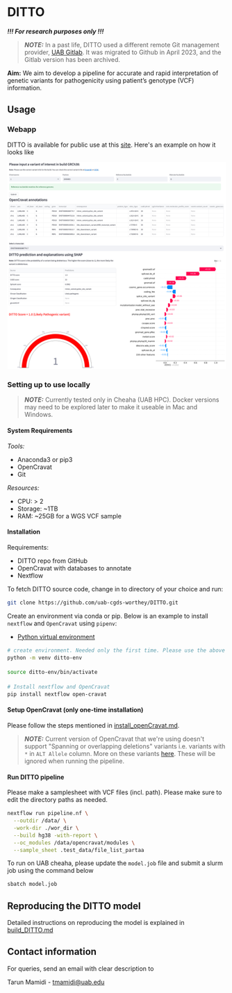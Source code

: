 # DITTO

***!!! For research purposes only !!!***

> **_NOTE:_**  In a past life, DITTO used a different remote Git management provider, [UAB
> Gitlab](https://gitlab.rc.uab.edu/center-for-computational-genomics-and-data-science/sciops/ditto). It was migrated to
> Github in April 2023, and the Gitlab version has been archived.


**Aim:** We aim to develop a pipeline for accurate and rapid interpretation of genetic variants for pathogenicity using patient’s genotype (VCF) information.


## Usage

### Webapp

DITTO is available for public use at this [site](https://cgds-ditto.streamlit.app/). Here's an example on how it looks
like

![Screenshot](data/webapp.png)

### Setting up to use locally

> **_NOTE:_** Currently tested only in Cheaha (UAB HPC). Docker versions may need to be explored later to make it
> useable in Mac and Windows.

#### System Requirements

*Tools:*

- Anaconda3 or pip3
- OpenCravat
- Git

*Resources:*

- CPU: > 2
- Storage: ~1TB
- RAM: ~25GB for a WGS VCF sample

#### Installation

Requirements:

- DITTO repo from GitHub
- OpenCravat with databases to annotate
- Nextflow

To fetch DITTO source code, change in to directory of your choice and run:

```sh
git clone https://github.com/uab-cgds-worthey/DITTO.git
```

Create an environment via conda or pip. Below is an example to install `nextflow` and `OpenCravat` using `pipenv`:

- [Python virtual environment](https://docs.python.org/3/tutorial/venv.html)

```sh
# create environment. Needed only the first time. Please use the above link if you're not using Mac.
python -m venv ditto-env

source ditto-env/bin/activate

# Install nextflow and OpenCravat
pip install nextflow open-cravat
```


#### Setup OpenCravat (only one-time installation)

Please follow the steps mentioned in [install_openCravat.md](docs/install_openCravat.md).

> **_NOTE:_** Current version of OpenCravat that we're using doesn't support "Spanning or overlapping deletions"
> variants i.e. variants with `*` in `ALT Allele` column. More on these variants
> [here](https://gatk.broadinstitute.org/hc/en-us/articles/360035531912-Spanning-or-overlapping-deletions-allele-).
> These will be ignored when running the pipeline.



#### Run DITTO pipeline

Please make a samplesheet with VCF files (incl. path). Please make sure to edit the directory paths as needed.

```sh
nextflow run pipeline.nf \
  --outdir /data/ \
  -work-dir ./wor_dir \
  --build hg38 -with-report \
  --oc_modules /data/opencravat/modules \
  --sample_sheet .test_data/file_list_partaa
```

To run on UAB cheaha, please update the `model.job` file and submit a slurm job using the command below

```sh
sbatch model.job
```


## Reproducing the DITTO model

Detailed instructions on reproducing the model is explained in [build_DITTO.md](docs/build_DITTO.md)


## Contact information

For queries, send an email with clear description to

Tarun Mamidi    -   tmamidi@uab.edu
